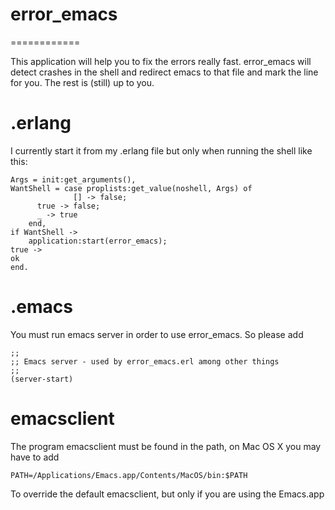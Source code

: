# error\_emacs
============

This application will help you to fix the errors really fast. error_emacs will
detect crashes in the shell and redirect emacs to that file and mark
the line for you. The rest is (still) up to you.

.erlang
=======

I currently start it from my .erlang file but only when running the shell
like this:

    Args = init:get_arguments(),
    WantShell = case proplists:get_value(noshell, Args) of
                  [] -> false;
		  true -> false;
		  _ -> true
		end,
    if WantShell ->
        application:start(error_emacs);
    true ->
	ok
    end.

.emacs
======

You must run emacs server in order to use error_emacs. So please add

    ;;
    ;; Emacs server - used by error_emacs.erl among other things
    ;;
    (server-start)

emacsclient
===========

The program emacsclient must be found in the path, on Mac OS X you may
have to add

    PATH=/Applications/Emacs.app/Contents/MacOS/bin:$PATH

To override the default emacsclient, but only if you are using the Emacs.app

